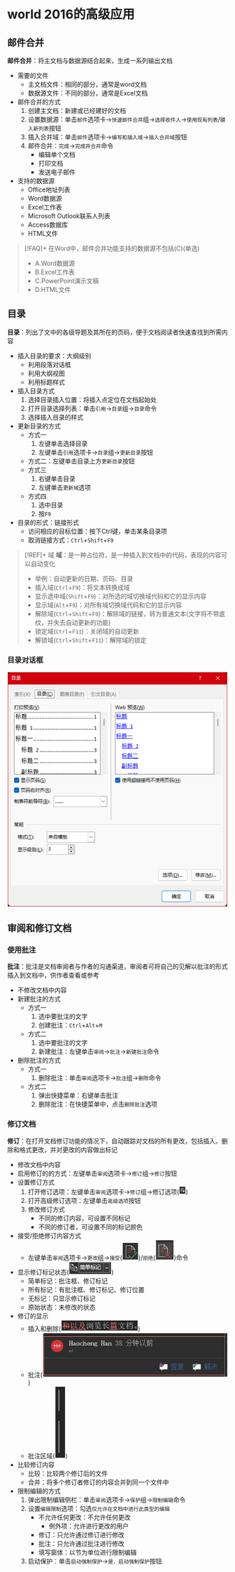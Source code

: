 # world 2016的高级应用

## 邮件合并

**邮件合并**：将主文档与数据源结合起来，生成一系列输出文档
- 需要的文件
	- 主文档文件：相同的部分，通常是word文档
	- 数据源文件：不同的部分，通常是Excel文档
- 邮件合并的方式
	1. 创建主文档：新建或已经建好的文档
	2. 设置数据源：单击`邮件`选项卡->`快速邮件合并`组->`选择收件人`->`使用现有列表`/`键入新列表`按钮
	3. 插入合并域：单击`邮件`选项卡->`编写和插入域`->`插入合并域`按钮
	4. 邮件合并：`完成`->`完成并合并`命令
		- 编辑单个文档
		- 打印文档
		- 发送电子邮件
- 支持的数据源
	- Office地址列表
	- Word数据源
	- Excel工作表
	- Microsoft Outlook联系人列表
	- Access数据库
	- HTML文件

>[!FAQ]+ 在Word中，邮件合并功能支持的数据源不包括(C)(单选)
> - A.Word数据源
> - B.Excel工作表
> - C.PowerPoint演示文稿
> - D.HTML文件

## 目录

**目录**：列出了文中的各级导题及其所在的页码，便于文档阅读者快速查找到所需内容
- 插入目录的要求：大纲级别
	- 利用段落对话框
	- 利用大纲视图
	- 利用标题样式
- 插入目录方式
	1. 选择目录插入位置：将插入点定位在文档起始处
	2. 打开目录选择列表：单击`引用`->`目录`组->`目录`命令
	3. 选择插入目录的样式
- 更新目录的方式
	- 方式一
		1. 左键单击选择目录
		2. 左键单击`引用`选项卡->`目录`组->`更新目录`按钮
	- 方式二：左键单击目录上方`更新目录`按钮
	- 方式三
		1. 右键单击目录
		2. 左键单击`更新域`选项
	- 方式四
		1. 选中目录
		2. 按`F9`
- 目录的形式：链接形式
	- 访问相应的目标位置：按下Ctrl键，单击某条目录项
	- 取消链接方式：`Ctrl`+`Shift`+`F9`


>[!REF]+ 域
> **域**：是一种占位符，是一种插入到文档中的代码，表现的内容可以自动变化
> - 举例：自动更新的日期、页码、目录
> - 插入域(`Ctrl`+`F9`)：将文本转换成域
> - 显示选中域(`Shift`+`F9`)：对所选的域切换域代码和它的显示内容
> - 显示域(`Alt`+`F9`)：对所有域切换域代码和它的显示内容
> - 解除域(`Ctrl`+`Shift`+`F9`)：解除域的链接，转为普通文本(文字将不带底纹，并失去自动更新的功能)
> - 锁定域(`Ctrl`+`F11`)：关闭域的自动更新
> - 解锁域(`Ctrl`+`Shift`+`F11`)：解除域的锁定


### 目录对话框

![20240919101436.png](../../attachment/png/Pasted%20image%2020240919101436.png)

## 审阅和修订文档

### 使用批注

**批注**：批注是文档审阅者与作者的沟通渠道，审阅者可将自己的见解以批注的形式插入到文档中，供作者查看或参考
- 不修改文档中内容
- 新建批注的方式
	- 方式一
		1. 选中要批注的文字
		2. 创建批注：`Ctrl`+`Alt`+`M`
	- 方式二
		1. 选中要批注的文字
		2. 新建批注：左键单击`审阅`->`批注`->`新建批注`命令
- 删除批注的方式
	- 方式一
		1. 删除批注：单击`审阅`选项卡->`批注`组->`删除`命令
	- 方式二
		1. 弹出快捷菜单：右键单击批注
		2. 删除批注：在快捷菜单中，点击`删除批注`选项


### 修订文档


**修订**：在打开文档修订功能的情况下，自动跟踪对文档的所有更改，包括插入、删除和格式更改，并对更改的内容做出标记
- 修改文档中内容
- 启用修订的的方式：左键单击`审阅`选项卡->`修订`组->`修订`按钮
- 设置修订方式
	1. 打开修订选项：左键单击`审阅`选项卡->`修订`组->修订选项(![20240919113654.png](../../attachment/png/Pasted%20image%2020240919113654.png))
	2. 打开高级修订选项：左键单击`高级选项`按钮
	3. 修改修订方式
		- 不同的修订内容，可设置不同标记
		- 不同的修订者，可设置不同的标记颜色
- 接受/拒绝修订内容方式
	- 左键单击`审阅`选项卡->`更改`组->`接受`(![20240919113825.png](../../attachment/png/Pasted%20image%2020240919113825.png))/`拒绝`(![20240919113849.png](../../attachment/png/Pasted%20image%2020240919113849.png))命令
- 显示修订标记状态(![20240919111043.png](../../attachment/png/Pasted%20image%2020240919111043.png))
	- 简单标记：批注框、修订标记
	- 所有标记：有批注框、修订标记、修订位置
	- 无标记：只显示修订标记
	- 原始状态：未修改的状态
- 修订的显示
	- 插入和删除(![20240919114128.png](../../attachment/png/Pasted%20image%2020240919114128.png))
	- 批注(![300](../../attachment/png/Pasted%20image%2020240919114323.png))
	- 批注区域(![20240919114533.png](../../attachment/png/Pasted%20image%2020240919114533.png))
- 比较修订内容
	- 比较：比较两个修订后的文件
	- 合并：将多个修订者修订的内容合并到同一个文件中
- 限制编辑的方式
	1. 弹出限制编辑侧栏：单击`审阅`选项卡->`保护`组->`限制编辑`命令
	2. 设置`编辑限制`选项：勾选`仅允许在文档中进行此类型的编辑`
		- 不允许任何更改：不允许任何更改
			- 例外项：允许进行更改的用户
		- 修订：只允许通过修订进行修改
		- 批注：只允许通过批注进行修改
		- 填写窗体：以节为单位进行限制编辑
	3. 启动保护：单击`启动强制保护`->`是，启动强制保护`按钮

